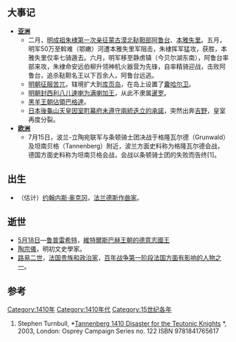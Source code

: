 ## 大事记

  - **[亚洲](../Page/亚洲.md "wikilink")**
      - 二月，[明成祖](../Page/明成祖.md "wikilink")[朱棣第一次亲征](https://zh.wikipedia.org/wiki/朱棣 "wikilink")[蒙古漠北](https://zh.wikipedia.org/wiki/蒙古 "wikilink")[鞑靼部](https://zh.wikipedia.org/wiki/鞑靼 "wikilink")[阿鲁台](https://zh.wikipedia.org/wiki/阿鲁台 "wikilink")、[本雅失里](../Page/本雅失里.md "wikilink")。五月，明军50万至斡难（鄂嫩）河遭本雅失里军阻击，朱棣挥军猛攻，获胜，本雅失里仅率七骑遁去。六月，明军移至静虏镇（今贝尔湖东南），阿鲁台率部来攻，朱棣命安远伯柳升领神机火器营为先锋，自率精骑迎战，击败阿鲁台，追杀鞑靼名王以下百余人，阿鲁台远逃。
      - [明朝征服](../Page/明朝.md "wikilink")[苦兀](https://zh.wikipedia.org/wiki/苦兀 "wikilink")，辖境扩大到[库页岛](../Page/库页岛.md "wikilink")，在岛上设置了[囊哈尔卫](https://zh.wikipedia.org/wiki/囊哈尔卫 "wikilink")。
      - [明朝封](../Page/明朝.md "wikilink")[西利八儿速喇为](https://zh.wikipedia.org/wiki/西利八儿速喇 "wikilink")[满喇加王](https://zh.wikipedia.org/wiki/满喇加 "wikilink")，从此不隶属[暹罗](https://zh.wikipedia.org/wiki/暹罗 "wikilink")。
      - [黑羊王朝佔領](../Page/黑羊王朝.md "wikilink")[巴格達](../Page/巴格达.md "wikilink")。
      - [日本](../Page/日本.md "wikilink")[後龜山天皇因](../Page/後龜山天皇.md "wikilink")[室町幕府未遵守兩統迭立的承諾](../Page/室町幕府.md "wikilink")，突然出奔[吉野](../Page/吉野.md "wikilink")，皇室再度分裂。
  - **[欧洲](../Page/欧洲.md "wikilink")**
      - 7月15日，波兰-立陶宛联军与条顿骑士团决战于格隆瓦尔德（Grunwald）及坦南贝格（Tannenberg）附近，波兰方面史料称为格隆瓦尔德会战，德国方面史料称为坦南贝格会战，会战以条顿骑士团的失败而告终\[1\]。

## 出生

  - （估计）[约翰内斯·奥克冈](https://zh.wikipedia.org/wiki/约翰内斯·奥克冈 "wikilink")，[法兰德斯作曲家](../Page/法兰德斯.md "wikilink")。

## 逝世

  - [5月18日](../Page/5月18日.md "wikilink")—[鲁普雷希特](https://zh.wikipedia.org/wiki/鲁普雷希特_\(德意志\) "wikilink")，[維特爾斯巴赫王朝的](https://zh.wikipedia.org/wiki/維特爾斯巴赫王朝 "wikilink")[德意志國王](https://zh.wikipedia.org/wiki/德意志 "wikilink")
  - [陶宗儀](https://zh.wikipedia.org/wiki/陶宗儀 "wikilink")，明初文史學家。
  - [路易二世](https://zh.wikipedia.org/wiki/路易二世_\(波旁公爵\) "wikilink")，[法国贵族和政治家](https://zh.wikipedia.org/wiki/法国 "wikilink")，[百年战争第一阶段法国方面有影响的人物之一](../Page/百年战争.md "wikilink")。

## 参考

[Category:1410年](https://zh.wikipedia.org/wiki/Category:1410年 "wikilink")
[Category:1410年代](https://zh.wikipedia.org/wiki/Category:1410年代 "wikilink")
[Category:15世纪各年](https://zh.wikipedia.org/wiki/Category:15世纪各年 "wikilink")

1.  Stephen Turnbull, *[Tannenberg 1410 Disaster for the Teutonic
    Knights](http://www.ospreypublishing.com/title_detail.php/title=S5619~ser=CAM~per=41)
    *, 2003, London: Osprey Campaign Series no. 122 ISBN 9781841765617